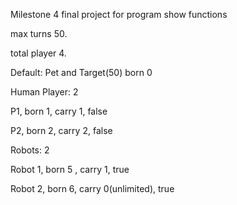 Milestone 4 final project for program show functions



max turns 50.

total player 4.

Default: Pet and Target(50) born 0

Human Player: 2

P1,  born 1, carry 1, false

P2, born 2, carry 2, false

Robots: 2

Robot 1, born 5 , carry 1, true

Robot 2,   born 6, carry 0(unlimited), true







